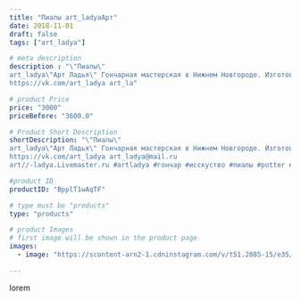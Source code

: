 ```yaml
---
title: "Пиалы art_ladyaАрт"
date: 2018-11-01
draft: false
tags: ["art_ladya"]

# meta description
description : "\"Пиалы\" 
art_ladya\"Арт Ладья\" Гончарная мастерская в Нижнем Новгороде. Изготовление керамики и мастер//-классы по обучению. 
https://vk.com/art_ladya art_la"

# product Price
price: "3000"
priceBefore: "3600.0"

# Product Short Description
shortDescription: "\"Пиалы\" 
art_ladya\"Арт Ладья\" Гончарная мастерская в Нижнем Новгороде. Изготовление керамики и мастер//-классы по обучению. 
https://vk.com/art_ladya art_ladya@mail.ru 
art//-ladya.Livemaster.ru #artladya #гончар #исскуство #пиалы #potter #керамикаручнаяработа #denseforest #керамиканазаказ #гончарнаяпосуда #эксклюзивнаякерамика #dishes #decor #ceramicar #mug #claygoods #teabowls #earthenware #ceramic #design #beauty #magic #restaurant #ceramicart #tea #glass #clay #авторскаякерамика"

#product ID
productID: "BpplT1wAqTF"

# type must be "products"
type: "products"

# product Images
# first image will be shown in the product page
images:
  - image: "https://scontent-arn2-1.cdninstagram.com/v/t51.2885-15/e35/43203922_2038582542871059_4355972825453447646_n.jpg?se=7&tp=1&_nc_ht=scontent-arn2-1.cdninstagram.com&_nc_cat=103&_nc_ohc=Kk6mfVD8gWoAX81Fk10&ccb=7-4&oh=b95c3ebcd0efc2862ec52a730c101a7e&oe=60850CBF&_nc_sid=86f79a&ig_cache_key=MTkwMzIxNjQwODY0NTUxMDM0MQ%3D%3D.2-ccb7-4"

---
```

lorem
